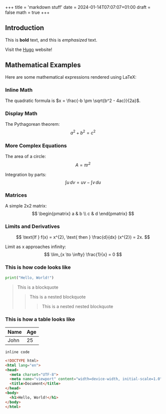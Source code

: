 +++
title = 'markdown stuff'
date = 2024-01-14T07:07:07+01:00
draft = false
math = true
+++
## Introduction

This is **bold** text, and this is *emphasized* text.

Visit the [Hugo](https://gohugo.io) website!

## Mathematical Examples

Here are some mathematical expressions rendered using LaTeX:

### Inline Math
The quadratic formula is $x = \frac{-b \pm \sqrt{b^2 - 4ac}}{2a}$.

### Display Math
The Pythagorean theorem:
$$
a^2 + b^2 = c^2
$$

### More Complex Equations
The area of a circle:
$$
A = \pi r^2
$$

Integration by parts:
$$
\int u \, dv = uv - \int v \, du
$$

### Matrices
A simple 2x2 matrix:
$$
\begin{pmatrix}
a & b \\
c & d
\end{pmatrix}
$$

### Limits and Derivatives
$$
\text{If } f(x) = x^{2}, \text{ then } \frac{d}{dx} (x^{2}) = 2x.
$$

Limit as x approaches infinity:
$$
\lim_{x \to \infty} \frac{1}{x} = 0
$$

### This is how code looks like
```python
print("Hello, World!")
```
> This is a blockquote
> > This is a nested blockquote
> > > This is a nested nested blockquote


### This is how a table looks like
| Name | Age |
|------|-----|
| John | 25 |

`inline code`

```html
<!DOCTYPE html>
<html lang="en">
<head>
  <meta charset="UTF-8">
  <meta name="viewport" content="width=device-width, initial-scale=1.0">
  <title>Document</title>
</head>
<body>
  <h1>Hello, World!</h1>
</body>
</html>
```